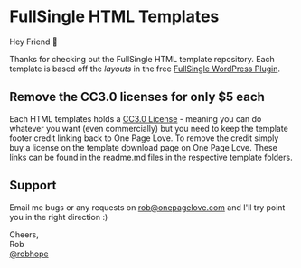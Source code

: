 # FullSingle HTML Templates

Hey Friend 👋

Thanks for checking out the FullSingle HTML template repository. Each template is based off the _layouts_ in the free [FullSingle WordPress Plugin](https://onepagelove.com/go/fullsingle). 

## Remove the CC3.0 licenses for only $5 each
Each HTML templates holds a [CC3.0 License](https://creativecommons.org/licenses/by/3.0/) - meaning you can do whatever you want (even commercially) but you need to keep the template footer credit linking back to One Page Love. To remove the credit simply buy a license on the template download page on One Page Love. These links can be found in the readme.md files in the respective template folders.

## Support

Email me bugs or any requests on [rob@onepagelove.com](mailto:rob@onepagelove.com) and I'll try point you in the right direction :)

Cheers,  
Rob  
[@robhope](https://twitter.com/robhope)